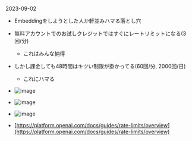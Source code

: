 
2023-09-02
- Embeddingをしようとした人か軒並みハマる落とし穴
- 無料アカウントでのお試しクレジットではすぐにレートリミットになる(3回/分)
    - これはみんな納得
- しかし課金しても48時間はキツい制限が掛かってる(60回/分, 2000回/日)
    - これにハマる
- ![image](https://gyazo.com/563729eea4e188ca7f9ab908bc1cc729/thumb/1000)
- ![image](https://gyazo.com/ee63e67c08043c136c6ffb1c2134f92f/thumb/1000)
- ![image](https://gyazo.com/c7732b3116c73d70df88afb8adc8effe/thumb/1000)

- [https://platform.openai.com/docs/guides/rate-limits/overview](https://platform.openai.com/docs/guides/rate-limits/overview)
